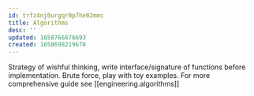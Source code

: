 ```yaml
---
id: trfz4nj0urgqr0p7he02mmc
title: Algorithms
desc: ''
updated: 1658766876693
created: 1658698219678
---
```

Strategy of wishful thinking, write interface/signature of functions before implementation. Brute force, play with toy
examples. For more comprehensive guide see [[engineering.algorithms]]
